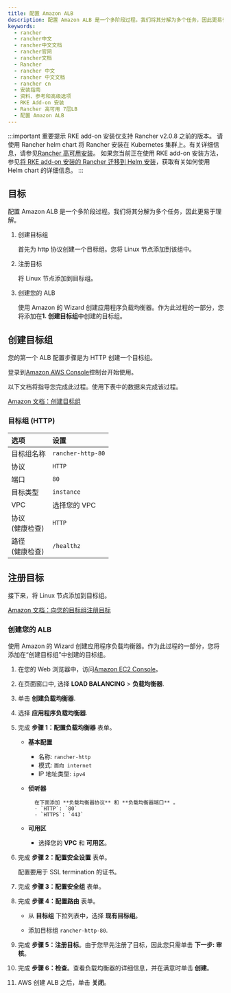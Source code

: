 ```yaml
---
title: 配置 Amazon ALB
description: 配置 Amazon ALB 是一个多阶段过程。我们将其分解为多个任务，因此更易于理解。
keywords:
  - rancher
  - rancher中文
  - rancher中文文档
  - rancher官网
  - rancher文档
  - Rancher
  - rancher 中文
  - rancher 中文文档
  - rancher cn
  - 安装指南
  - 资料、参考和高级选项
  - RKE Add-on 安装
  - Rancher 高可用 7层LB
  - 配置 Amazon ALB
---
```


:::important 重要提示
RKE add-on 安装仅支持 Rancher v2.0.8 之前的版本。
请使用 Rancher helm chart 将 Rancher 安装在 Kubernetes 集群上。有关详细信息，请参见[Rancher 高可用安装](/docs/rancher2/installation/k8s-install/_index)。
如果您当前正在使用 RKE add-on 安装方法，参见[将 RKE add-on 安装的 Rancher 迁移到 Helm 安装](/docs/rancher2/installation_new/install-rancher-on-k8s/upgrades/migrating-from-rke-add-on/_index)，获取有关如何使用 Helm chart 的详细信息。
:::

## 目标

配置 Amazon ALB 是一个多阶段过程。我们将其分解为多个任务，因此更易于理解。

1. 创建目标组

   首先为 http 协议创建一个目标组。您将 Linux 节点添加到该组中。

2. 注册目标

   将 Linux 节点添加到目标组。

3. 创建您的 ALB

   使用 Amazon 的 Wizard 创建应用程序负载均衡器。作为此过程的一部分，您将添加在**1. 创建目标组**中创建的目标组。

## 创建目标组

您的第一个 ALB 配置步骤是为 HTTP 创建一个目标组。

登录到[Amazon AWS Console](https://console.aws.amazon.com/ec2/)控制台开始使用。

以下文档将指导您完成此过程。使用下表中的数据来完成该过程。

[Amazon 文档：创建目标组](https://docs.aws.amazon.com/elasticloadbalancing/latest/application/create-target-group.html)

### 目标组 (HTTP)

| 选项                | 设置              |
| :------------------ | :---------------- |
| 目标组名称          | `rancher-http-80` |
| 协议                | `HTTP`            |
| 端口                | `80`              |
| 目标类型            | `instance`        |
| VPC                 | 选择您的 VPC      |
| 协议<br/>(健康检查) | `HTTP`            |
| 路径<br/>(健康检查) | `/healthz`        |

## 注册目标

接下来，将 Linux 节点添加到目标组。

[Amazon 文档：向您的目标组注册目标](https://docs.aws.amazon.com/elasticloadbalancing/latest/application/target-group-register-targets.html)

### 创建您的 ALB

使用 Amazon 的 Wizard 创建应用程序负载均衡器。作为此过程的一部分，您将添加在“创建目标组”中创建的目标组。

1.  在您的 Web 浏览器中，访问[Amazon EC2 Console](https://console.aws.amazon.com/ec2/)。

2.  在页面窗口中, 选择 **LOAD BALANCING** > **负载均衡器**.

3.  单击 **创建负载均衡器**.

4.  选择 **应用程序负载均衡器**.

5.  完成 **步骤 1：配置负载均衡器** 表单。

    - **基本配置**

      - 名称: `rancher-http`
      - 模式: `面向 internet`
      - IP 地址类型: `ipv4`

    - **侦听器**

          	在下面添加 **负载均衡器协议** 和 **负载均衡器端口** 。
          	- `HTTP`: `80`
          	- `HTTPS`: `443`

    - **可用区**

      - 选择您的 **VPC** 和 **可用区**。

6.  完成 **步骤 2：配置安全设置** 表单。

    配置要用于 SSL termination 的证书。

7.  完成 **步骤 3：配置安全组** 表单。

8.  完成 **步骤 4：配置路由** 表单。

    - 从 **目标组** 下拉列表中，选择 **现有目标组**。

    - 添加目标组 `rancher-http-80`.

9.  完成 **步骤 5：注册目标**。由于您早先注册了目标，因此您只需单击 **下一步: 审核**。

10. 完成 **步骤 6：检查**。查看负载均衡器的详细信息，并在满意时单击 **创建**。

11. AWS 创建 ALB 之后，单击 **关闭**。
